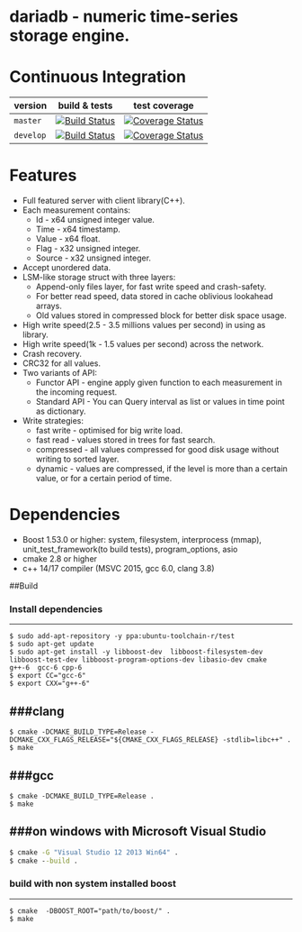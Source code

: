 # dariadb - numeric time-series storage engine.

# Continuous Integration

|  version | build & tests | test coverage |
|---------------------|---------|----------|
| `master`   | [![Build Status](https://travis-ci.org/lysevi/dariadb.svg?branch=master)](https://travis-ci.org/lysevi/dariadb) |  [![Coverage Status](https://coveralls.io/repos/github/lysevi/dariadb/badge.svg?branch=master)](https://coveralls.io/github/lysevi/dariadb?branch=master) |
| `develop` | [![Build Status](https://travis-ci.org/lysevi/dariadb.svg?branch=dev)](https://travis-ci.org/lysevi/dariadb) | [![Coverage Status](https://coveralls.io/repos/github/lysevi/dariadb/badge.svg?branch=dev)](https://coveralls.io/github/lysevi/dariadb?branch=dev)

# Features
* Full featured server with client library(C++).
* Each measurement contains:
  - Id - x64 unsigned integer value.
  - Time - x64 timestamp.
  - Value - x64 float.
  - Flag - x32 unsigned integer.
  - Source - x32 unsigned integer.
* Accept unordered data.
* LSM-like storage struct with three layers:
  - Append-only files layer, for fast write speed and crash-safety.
  - For better read speed, data stored in cache oblivious lookahead arrays.
  - Old values stored in compressed block for better disk space usage.
* High write speed(2.5 - 3.5 millions values per second) in using as library.
* High write speed(1k - 1.5 values per second) across the network.
* Crash recovery.
* CRC32 for all values.
* Two variants of API:
  - Functor API -  engine apply given function to each measurement in the incoming request.
  - Standard API - You can Query interval as list or values in time point as dictionary.
* Write strategies:
  - fast write - optimised for big write load.
  - fast read  - values stored in trees for fast search.
  - compressed - all values compressed for good disk usage without writing to sorted layer.
  - dynamic - values are compressed, if the level is more than a certain value, or for a certain period of time.

# Dependencies
* Boost 1.53.0 or higher: system, filesystem, interprocess (mmap), unit_test_framework(to build tests), program_options, asio
* cmake 2.8 or higher
* c++ 14/17 compiler (MSVC 2015, gcc 6.0, clang 3.8)

##Build
### Install dependencies
---
```shell
$ sudo add-apt-repository -y ppa:ubuntu-toolchain-r/test
$ sudo apt-get update
$ sudo apt-get install -y libboost-dev  libboost-filesystem-dev libboost-test-dev libboost-program-options-dev libasio-dev cmake  g++-6  gcc-6 cpp-6
$ export CC="gcc-6"
$ export CXX="g++-6"
```

###clang
---
```shell
$ cmake -DCMAKE_BUILD_TYPE=Release -DCMAKE_CXX_FLAGS_RELEASE="${CMAKE_CXX_FLAGS_RELEASE} -stdlib=libc++" .
$ make
```

###gcc
---
```shell
$ cmake -DCMAKE_BUILD_TYPE=Release .
$ make
```
###on windows with **Microsoft Visual Studio**
---
```cmd
$ cmake -G "Visual Studio 12 2013 Win64" .
$ cmake --build .
```
### build with non system installed boost
---
```shell
$ cmake  -DBOOST_ROOT="path/to/boost/" .
$ make
```

